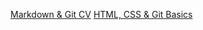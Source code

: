 [Markdown & Git CV](https://valentine909.github.io/rsschool-cv/cv)
[HTML, CSS & Git Basics](https://valentine909.github.io/rsschool-cv/)